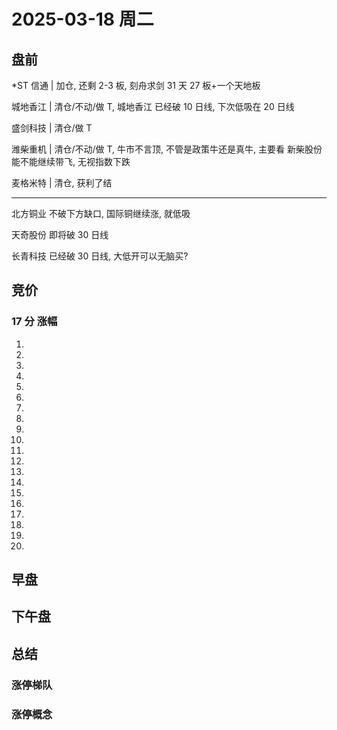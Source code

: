 # 2025-03-18 周二

## 盘前

\*ST 信通 | 加仓, 还剩 2-3 板, 刻舟求剑 31 天 27 板+一个天地板

城地香江 | 清仓/不动/做 T, 城地香江 已经破 10 日线, 下次低吸在 20 日线

盛剑科技 | 清仓/做 T

潍柴重机 | 清仓/不动/做 T, 牛市不言顶, 不管是政策牛还是真牛, 主要看 新柴股份 能不能继续带飞, 无视指数下跌

麦格米特 | 清仓, 获利了结

---

北方铜业 不破下方缺口, 国际铜继续涨, 就低吸

天奇股份 即将破 30 日线

长青科技 已经破 30 日线, 大低开可以无脑买?

## 竞价

### 17 分 涨幅

1.
2.
3.
4.
5.
6.
7.
8.
9.
10.
11.
12.
13.
14.
15.
16.
17.
18.
19.
20.

## 早盘

## 下午盘

## 总结

### 涨停梯队

### 涨停概念

